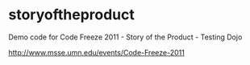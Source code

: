 storyoftheproduct
=================

Demo code for Code Freeze 2011 - Story of the Product - Testing Dojo

http://www.msse.umn.edu/events/Code-Freeze-2011
